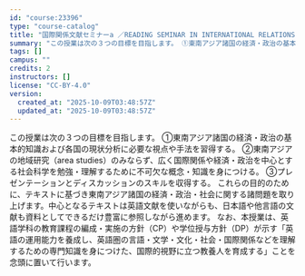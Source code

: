 ```yaml
---
id: "course:23396"
type: "course-catalog"
title: "国際関係文献セミナーa ／READING SEMINAR IN INTERNATIONAL RELATIONS (A)"
summary: "この授業は次の３つの目標を目指します。 ①東南アジア諸国の経済・政治の基本的知識および各国の現状分析に必要な視点や手法を習得する。 ②東南アジアの地域研究（area studies）のみならず、広く国際関係や経済・政治を中心とする社会科学を…"
tags: []
campus: ""
credits: 2
instructors: []
license: "CC-BY-4.0"
version:
  created_at: "2025-10-09T03:48:57Z"
  updated_at: "2025-10-09T03:48:57Z"
---
```

この授業は次の３つの目標を目指します。 ①東南アジア諸国の経済・政治の基本的知識および各国の現状分析に必要な視点や手法を習得する。 ②東南アジアの地域研究（area studies）のみならず、広く国際関係や経済・政治を中心とする社会科学を勉強・理解するために不可欠な概念・知識を身につける。 ③プレゼンテーションとディスカッションのスキルを収得する。 これらの目的のために、テキストに基づき東南アジア諸国の経済・政治・社会に関する諸問題を取り上げます。中心となるテキストは英語文献を使いながらも、日本語や他言語の文献も資料としてできるだけ豊富に参照しながら進めます。 なお、本授業は、英語学科の教育課程の編成・実施の方針（CP）や学位授与方針（DP）が示す「英語の運用能力を養成し、英語圏の言語・文学・文化・社会・国際関係などを理解するための専門知識を身につけた、国際的視野に立つ教養人を育成する」ことを念頭に置いて行います。
